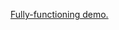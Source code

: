 <a href="http://rawgit.com/rgon/newspaper-frontend/master/Advanced Squadra - Newspaper.html">Fully-functioning demo.</a>